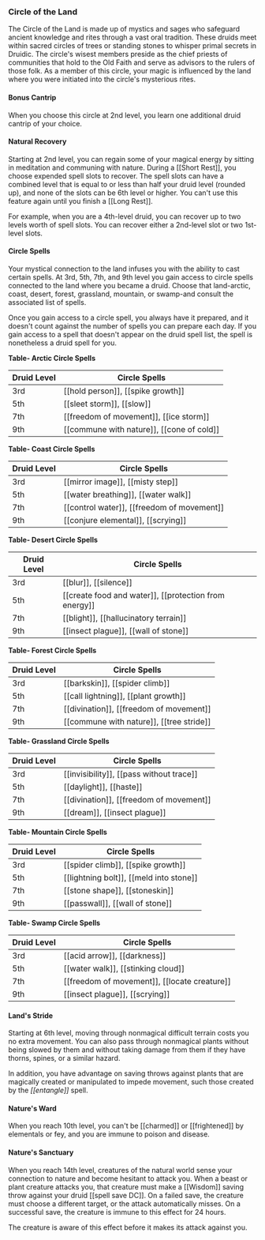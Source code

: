 ### Circle of the Land

The Circle of the Land is made up of mystics and sages who safeguard ancient knowledge and rites through a vast oral tradition. These druids meet within sacred circles of trees or standing stones to whisper primal secrets in Druidic. The circle's wisest members preside as the chief priests of communities that hold to the Old Faith and serve as advisors to the rulers of those folk. As a member of this circle, your magic is influenced by the land where you were initiated into the circle's mysterious rites.

#### Bonus Cantrip

When you choose this circle at 2nd level, you learn one additional druid cantrip of your choice.

#### Natural Recovery

Starting at 2nd level, you can regain some of your magical energy by sitting in meditation and communing with nature. During a [[Short Rest]], you choose expended spell slots to recover. The spell slots can have a combined level that is equal to or less than half your druid level (rounded up), and none of the slots can be 6th level or higher. You can't use this feature again until you finish a [[Long Rest]].

For example, when you are a 4th-level druid, you can recover up to two levels worth of spell slots. You can recover either a 2nd-level slot or two 1st-level slots.

#### Circle Spells

Your mystical connection to the land infuses you with the ability to cast certain spells. At 3rd, 5th, 7th, and 9th level you gain access to circle spells connected to the land where you became a druid. Choose that land-arctic, coast, desert, forest, grassland, mountain, or swamp-and consult the associated list of spells.

Once you gain access to a circle spell, you always have it prepared, and it doesn't count against the number of spells you can prepare each day. If you gain access to a spell that doesn't appear on the druid spell list, the spell is nonetheless a druid spell for you.

**Table- Arctic Circle Spells**

| Druid Level | Circle Spells                     |
|-------------|-----------------------------------|
| 3rd         | [[hold person]], [[spike growth]]         |
| 5th         | [[sleet storm]], [[slow]]                 |
| 7th         | [[freedom of movement]], [[ice storm]]    |
| 9th         | [[commune with nature]], [[cone of cold]] |

**Table- Coast Circle Spells**

| Druid Level | Circle Spells                      |
|-------------|------------------------------------|
| 3rd         | [[mirror image]], [[misty step]]           |
| 5th         | [[water breathing]], [[water walk]]        |
| 7th         | [[control water]], [[freedom of movement]] |
| 9th         | [[conjure elemental]], [[scrying]]         |

**Table- Desert Circle Spells**

| Druid Level | Circle Spells                                 |
|-------------|-----------------------------------------------|
| 3rd         | [[blur]], [[silence]]                                 |
| 5th         | [[create food and water]], [[protection from energy]] |
| 7th         | [[blight]], [[hallucinatory terrain]]                 |
| 9th         | [[insect plague]], [[wall of stone]]                  |

**Table- Forest Circle Spells**

| Druid Level | Circle Spells                    |
|-------------|----------------------------------|
| 3rd         | [[barkskin]], [[spider climb]]           |
| 5th         | [[call lightning]], [[plant growth]]     |
| 7th         | [[divination]], [[freedom of movement]]  |
| 9th         | [[commune with nature]], [[tree stride]] |

**Table- Grassland Circle Spells**

| Druid Level | Circle Spells                    |
|-------------|----------------------------------|
| 3rd         | [[invisibility]], [[pass without trace]] |
| 5th         | [[daylight]], [[haste]]                  |
| 7th         | [[divination]], [[freedom of movement]]  |
| 9th         | [[dream]], [[insect plague]]             |

**Table- Mountain Circle Spells**

| Druid Level | Circle Spells                   |
|-------------|---------------------------------|
| 3rd         | [[spider climb]], [[spike growth]]      |
| 5th         | [[lightning bolt]], [[meld into stone]] |
| 7th         | [[stone shape]], [[stoneskin]]          |
| 9th         | [[passwall]], [[wall of stone]]         |

**Table- Swamp Circle Spells**

| Druid Level | Circle Spells                        |
|-------------|--------------------------------------|
| 3rd         | [[acid arrow]], [[darkness]]                 |
| 5th         | [[water walk]], [[stinking cloud]]           |
| 7th         | [[freedom of movement]], [[locate creature]] |
| 9th         | [[insect plague]], [[scrying]]               |

#### Land's Stride

Starting at 6th level, moving through nonmagical difficult terrain costs you no extra movement. You can also pass through nonmagical plants without being slowed by them and without taking damage from them if they have thorns, spines, or a similar hazard.

In addition, you have advantage on saving throws against plants that are magically created or manipulated to impede movement, such those created by the *[[entangle]]* spell.

#### Nature's Ward

When you reach 10th level, you can't be [[charmed]] or [[frightened]] by elementals or fey, and you are immune to poison and disease.

#### Nature's Sanctuary

When you reach 14th level, creatures of the natural world sense your connection to nature and become hesitant to attack you. When a beast or plant creature attacks you, that creature must make a [[Wisdom]] saving throw against your druid [[spell save DC]]. On a failed save, the creature must choose a different target, or the attack automatically misses. On a successful save, the creature is immune to this effect for 24 hours.

The creature is aware of this effect before it makes its attack against you.
